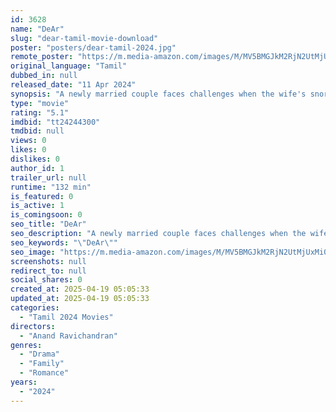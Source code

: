 ```yaml
---
id: 3628
name: "DeAr"
slug: "dear-tamil-movie-download"
poster: "posters/dear-tamil-2024.jpg"
remote_poster: "https://m.media-amazon.com/images/M/MV5BMGJkM2RjN2UtMjUxMi00YzczLTlhMDEtNDRlNjgxZGE5ZDQ4XkEyXkFqcGc@._V1_SX300.jpg"
original_language: "Tamil"
dubbed_in: null
released_date: "11 Apr 2024"
synopsis: "A newly married couple faces challenges when the wife's snoring interrupts the husband's sleep. Their struggles depict the compromises needed for a lasting marriage."
type: "movie"
rating: "5.1"
imdbid: "tt24244300"
tmdbid: null
views: 0
likes: 0
dislikes: 0
author_id: 1
trailer_url: null
runtime: "132 min"
is_featured: 0
is_active: 1
is_comingsoon: 0
seo_title: "DeAr"
seo_description: "A newly married couple faces challenges when the wife's snoring interrupts the husband's sleep. Their struggles depict the compromises needed for a lasting marriage."
seo_keywords: "\"DeAr\""
seo_image: "https://m.media-amazon.com/images/M/MV5BMGJkM2RjN2UtMjUxMi00YzczLTlhMDEtNDRlNjgxZGE5ZDQ4XkEyXkFqcGc@._V1_SX300.jpg"
screenshots: null
redirect_to: null
social_shares: 0
created_at: 2025-04-19 05:05:33
updated_at: 2025-04-19 05:05:33
categories:
  - "Tamil 2024 Movies"
directors:
  - "Anand Ravichandran"
genres:
  - "Drama"
  - "Family"
  - "Romance"
years:
  - "2024"
---
```

